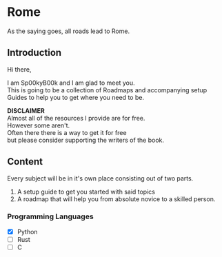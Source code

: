 # Rome

As the saying goes, all roads lead to Rome.

## Introduction

Hi there,

I am Sp00kyB00k and I am glad to meet you.  
This is going to be a collection of Roadmaps and accompanying setup Guides to help you to get where you need to be.

**DISCLAIMER**  
Almost all of the resources I provide are for free.  
However some aren't.  
Often there there is a way to get it for free  
but please consider supporting the writers of the book.

## Content

Every subject will be in it's own place consisting out of two parts.

1. A setup guide to get you started with said topics
2. A roadmap that will help you from absolute novice to a skilled person.

### Programming Languages

- [x] Python
- [ ] Rust
- [ ] C
